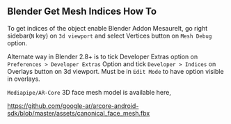 ## Blender Get Mesh Indices How To

To get indices of the object enable Blender Addon MesaureIt, go right sidebar(`N` key) on `3d viewport` and select Vertices button on `Mesh Debug` option.

Alternate way in Blender 2.8+ is to tick Developer Extras option on `Preferences > Developer Extras` Option and tick `Developer > Indices` on Overlays button on 3d viewport. Must be in `Edit Mode` to have option visible in overlays.


`Mediapipe/AR-Core` 3D face mesh model is available here,

https://github.com/google-ar/arcore-android-sdk/blob/master/assets/canonical_face_mesh.fbx

